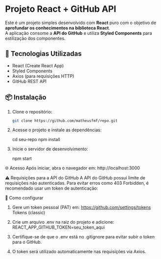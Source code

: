 # Projeto React + GitHub API

Este é um projeto simples desenvolvido com **React** puro com o objetivo de **aprofundar os conhecimentos na biblioteca React**.  
A aplicação consome a **API do GitHub** e utiliza **Styled Components** para estilização dos componentes.

## 🚀 Tecnologias Utilizadas

- React (Create React App)
- Styled Components
- Axios (para requisições HTTP)
- GitHub REST API

## 📦 Instalação

1. Clone o repositório:

   ```bash
   git clone https://github.com/matheusfmf/repo.git

2. Acesse o projeto e instale as dependências:

    cd seu-repo
    npm install

3. Inicie o servidor de desenvolvimento:

    npm start

🌐 Acesso
Após iniciar, abra o navegador em:
http://localhost:3000

⚠️ Requisições para a API do GitHub
A API do GitHub possui limite de requisições não autenticadas. Para evitar erros como 403 Forbidden, é recomendado usar um token de autenticação:

🔑 Como configurar
1. Gere um token pessoal (PAT) em: https://github.com/settings/tokens
    Tokens (classic)

2. Crie um arquivo .env na raiz do projeto e adicione: REACT_APP_GITHUB_TOKEN=seu_token_aqui

3. Certifique-se de que o .env está no .gitignore para evitar subir o token para o GitHub.

4. O token será utilizado automaticamente nas requisições via Axios.
